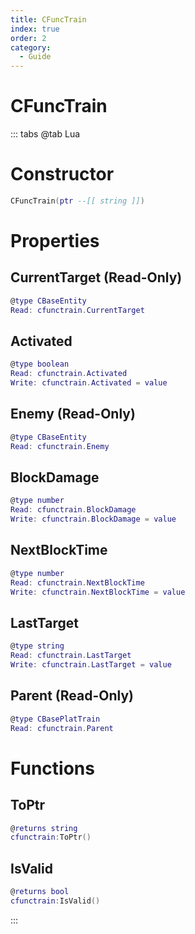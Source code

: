 ```yaml
---
title: CFuncTrain
index: true
order: 2
category:
  - Guide
---
```


# CFuncTrain

::: tabs
@tab Lua
# Constructor
```lua
CFuncTrain(ptr --[[ string ]])
```
# Properties
## CurrentTarget (Read-Only)
```lua
@type CBaseEntity
Read: cfunctrain.CurrentTarget
```
## Activated 
```lua
@type boolean
Read: cfunctrain.Activated
Write: cfunctrain.Activated = value
```
## Enemy (Read-Only)
```lua
@type CBaseEntity
Read: cfunctrain.Enemy
```
## BlockDamage 
```lua
@type number
Read: cfunctrain.BlockDamage
Write: cfunctrain.BlockDamage = value
```
## NextBlockTime 
```lua
@type number
Read: cfunctrain.NextBlockTime
Write: cfunctrain.NextBlockTime = value
```
## LastTarget 
```lua
@type string
Read: cfunctrain.LastTarget
Write: cfunctrain.LastTarget = value
```
## Parent (Read-Only)
```lua
@type CBasePlatTrain
Read: cfunctrain.Parent
```
# Functions
## ToPtr
```lua
@returns string
cfunctrain:ToPtr()
```
## IsValid
```lua
@returns bool
cfunctrain:IsValid()
```

:::